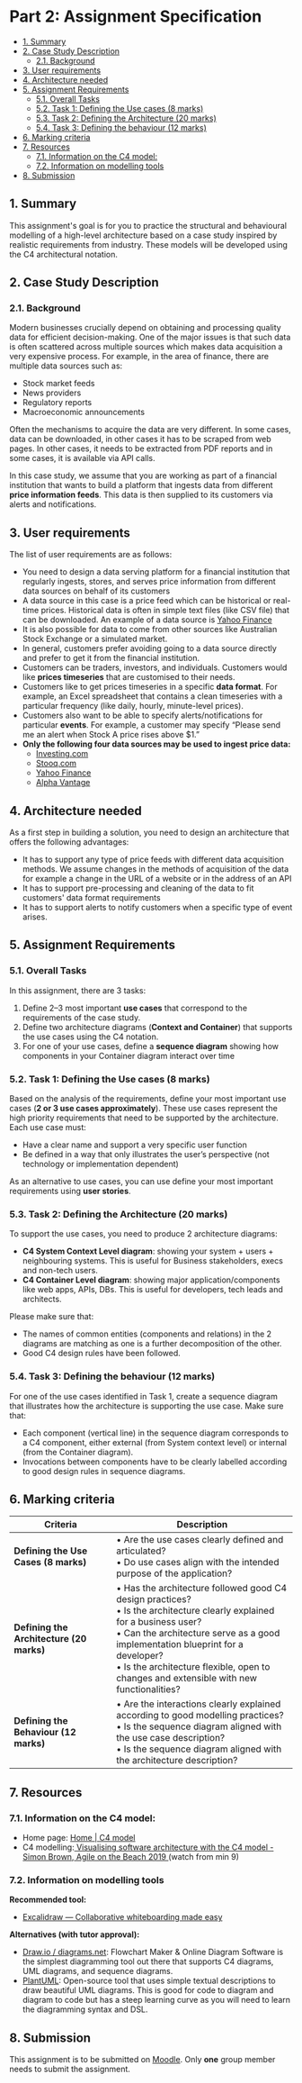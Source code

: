# Part 2: Assignment Specification <!-- omit in toc -->

- [1. Summary](#1-summary)
- [2. Case Study Description](#2-case-study-description)
  - [2.1. Background](#21-background)
- [3. User requirements](#3-user-requirements)
- [4. Architecture needed](#4-architecture-needed)
- [5. Assignment Requirements](#5-assignment-requirements)
  - [5.1. Overall Tasks](#51-overall-tasks)
  - [5.2. Task 1: Defining the Use cases (8 marks)](#52-task-1-defining-the-use-cases-8-marks)
  - [5.3. Task 2: Defining the Architecture (20 marks)](#53-task-2-defining-the-architecture-20-marks)
  - [5.4. Task 3: Defining the behaviour (12 marks)](#54-task-3-defining-the-behaviour-12-marks)
- [6. Marking criteria](#6-marking-criteria)
- [7. Resources](#7-resources)
  - [7.1. Information on the C4 model:](#71-information-on-the-c4-model)
  - [7.2. Information on modelling tools](#72-information-on-modelling-tools)
- [8. Submission](#8-submission)

## 1. Summary

This assignment's goal is for you to practice the structural and behavioural modelling of a high-level architecture based on a case study inspired by realistic requirements from industry. These models will be developed using the C4 architectural notation.

## 2. Case Study Description

### 2.1. Background

Modern businesses crucially depend on obtaining and processing quality data for efficient decision-making. One of the major issues is that such data is often scattered across multiple sources which makes data acquisition a very expensive process. For example, in the area of finance, there are multiple data sources such as:

- Stock market feeds
- News providers
- Regulatory reports
- Macroeconomic announcements

Often the mechanisms to acquire the data are very different. In some cases, data can be downloaded, in other cases it has to be scraped from web pages. In other cases, it needs to be extracted from PDF reports and in some cases, it is available via API calls.

In this case study, we assume that you are working as part of a financial institution that wants to build a platform that ingests data from different **price information feeds**. This data is then supplied to its customers via alerts and notifications.

## 3. User requirements

The list of user requirements are as follows:

- You need to design a data serving platform for a financial institution that regularly ingests, stores, and serves price information from different data sources on behalf of its customers
- A data source in this case is a price feed which can be historical or real-time prices. Historical data is often in simple text files (like CSV file) that can be downloaded. An example of a data source is [Yahoo Finance](https://au.finance.yahoo.com/)
- It is also possible for data to come from other sources like Australian Stock Exchange or a simulated market.
- In general, customers prefer avoiding going to a data source directly and prefer to get it from the financial institution.
- Customers can be traders, investors, and individuals. Customers would like **prices timeseries** that are customised to their needs.
- Customers like to get prices timeseries in a specific **data format**. For example, an Excel spreadsheet that contains a clean timeseries with a particular frequency (like daily, hourly, minute-level prices).
- Customers also want to be able to specify alerts/notifications for particular **events**. For example, a customer may specify “Please send me an alert when Stock A price rises above $1.”
- **Only the following four data sources may be used to ingest price data:**
  - [Investing.com](https://www.investing.com)
  - [Stooq.com](https://stooq.com)
  - [Yahoo Finance](https://au.finance.yahoo.com)
  - [Alpha Vantage](https://www.alphavantage.co)

## 4. Architecture needed

As a first step in building a solution, you need to design an architecture that offers the following advantages:

- It has to support any type of price feeds with different data acquisition methods. We assume changes in the methods of acquisition of the data for example a change in the URL of a website or in the address of an API
- It has to support pre-processing and cleaning of the data to fit customers' data format requirements
- It has to support alerts to notify customers when a specific type of event arises.

## 5. Assignment Requirements

### 5.1. Overall Tasks

In this assignment, there are 3 tasks:

1. Define 2–3 most important **use cases** that correspond to the requirements of the case study.
2. Define two architecture diagrams (**Context and Container**) that supports the use cases using the C4 notation.
3. For one of your use cases, define a **sequence diagram** showing how components in your Container diagram interact over time

### 5.2. Task 1: Defining the Use cases (8 marks)

Based on the analysis of the requirements, define your most important use cases (**2 or 3 use cases approximately**). These use cases represent the high priority requirements that need to be supported by the architecture. Each use case must:

- Have a clear name and support a very specific user function
- Be defined in a way that only illustrates the userʼs perspective (not technology or implementation dependent)

As an alternative to use cases, you can use define your most important requirements using **user stories**.

### 5.3. Task 2: Defining the Architecture (20 marks)

To support the use cases, you need to produce 2 architecture diagrams:

- **C4 System Context Level diagram**: showing your system + users + neighbouring systems. This is useful for Business stakeholders, execs and non-tech users.
- **C4 Container Level diagram**: showing major application/components like web apps, APIs, DBs. This is useful for developers, tech leads and architects.

Please make sure that:

- The names of common entities (components and relations) in the 2 diagrams are matching as one is a further decomposition of the other.
- Good C4 design rules have been followed.

### 5.4. Task 3: Defining the behaviour (12 marks)

For one of the use cases identified in Task 1, create a sequence diagram that illustrates how the architecture is supporting the use case. Make sure that:

- Each component (vertical line) in the sequence diagram corresponds to a C4 component, either external (from System context level) or internal (from the Container diagram).
- Invocations between components have to be clearly labelled according to good design rules in sequence diagrams.

## 6. Marking criteria

| Criteria                                 | Description                                                                                                                                                                                                                                                                                               |
| ---------------------------------------- | --------------------------------------------------------------------------------------------------------------------------------------------------------------------------------------------------------------------------------------------------------------------------------------------------------- |
| **Defining the Use Cases (8 marks)**     | • Are the use cases clearly defined and articulated?<br>• Do use cases align with the intended purpose of the application?                                                                                                                                                                                |
| **Defining the Architecture (20 marks)** | • Has the architecture followed good C4 design practices?<br>• Is the architecture clearly explained for a business user?<br>• Can the architecture serve as a good implementation blueprint for a developer?<br>• Is the architecture flexible, open to changes and extensible with new functionalities? |
| **Defining the Behaviour (12 marks)**    | • Are the interactions clearly explained according to good modelling practices?<br>• Is the sequence diagram aligned with the use case description?<br>• Is the sequence diagram aligned with the architecture description?                                                                               |

## 7. Resources

### 7.1. Information on the C4 model:

- Home page: [Home | C4 model](https://c4model.com)
- C4 modelling:[ Visualising software architecture with the C4 model - Simon Brown, Agile on the Beach 2019 ](https://www.youtube.com/watch?v=x2-rSnhpw0g&t=785s)(watch from min 9)

### 7.2. Information on modelling tools

**Recommended tool:**

- [Excalidraw — Collaborative whiteboarding made easy](https://excalidraw.com)

**Alternatives (with tutor approval):**

- [Draw.io / diagrams.net](https://app.diagrams.net): Flowchart Maker & Online Diagram Software is the simplest diagramming tool out there that supports C4 diagrams, UML diagrams, and sequence diagrams.
- [PlantUML](https://plantuml.com): Open-source tool that uses simple textual descriptions to draw beautiful UML diagrams. This is good for code to diagram and diagram to code but has a steep learning curve as you will need to learn the diagramming syntax and DSL.

## 8. Submission

This assignment is to be submitted on [Moodle](https://moodle.telt.unsw.edu.au/mod/turnitintooltwo/view.php?id=7987670). Only **one** group member needs to submit the assignment.
